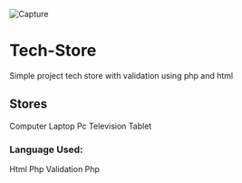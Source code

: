 ![Capture](https://user-images.githubusercontent.com/32281997/124858136-c9a06380-dfad-11eb-93ef-40bb83aef48a.JPG)
# Tech-Store
Simple project tech store with validation using php and html 
## Stores 
Computer 
Laptop 
Pc 
Television 
Tablet
### Language Used:
Html 
Php 
Validation Php 
